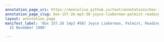 ```yaml
---
annotation_page_uri: https://moniolivo.github.io/test/annotations/box-157-26-mp3-58-joyce-lieberman-palmist-reading-of-gloria-15-november-1980-canvas-1-body-and-health.json
annotation_page_slug: box-157-26-mp3-58-joyce-lieberman-palmist-reading-of-gloria-15-november-1980-canvas-1-body-and-health
layout: annotation_page
manifest_label: 'Box 157.26 [mp3 #58] Joyce Lieberman, Palmist, Reading of Gloria,
  15 November 1980'

---
```

